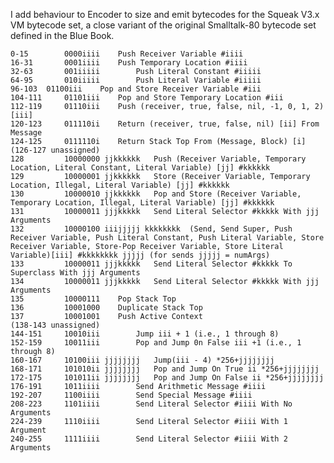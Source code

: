 I add behaviour to Encoder to size and emit bytecodes for the Squeak V3.x VM bytecode set, a close variant of the original Smalltalk-80 bytecode set defined in the Blue Book.

	0-15 		0000iiii 	Push Receiver Variable #iiii
	16-31 		0001iiii 	Push Temporary Location #iiii
	32-63 		001iiiii 		Push Literal Constant #iiiii
	64-95 		010iiiii 		Push Literal Variable #iiiii
	96-103 	01100iii 	Pop and Store Receiver Variable #iii
	104-111 	01101iii 	Pop and Store Temporary Location #iii
	112-119 	01110iii 	Push (receiver, true, false, nil, -1, 0, 1, 2) [iii]
	120-123 	011110ii 	Return (receiver, true, false, nil) [ii] From Message
	124-125 	0111110i 	Return Stack Top From (Message, Block) [i]
	(126-127 unassigned)
	128 		10000000 jjkkkkkk 	Push (Receiver Variable, Temporary Location, Literal Constant, Literal Variable) [jj] #kkkkkk
	129 		10000001 jjkkkkkk 	Store (Receiver Variable, Temporary Location, Illegal, Literal Variable) [jj] #kkkkkk
	130 		10000010 jjkkkkkk 	Pop and Store (Receiver Variable, Temporary Location, Illegal, Literal Variable) [jj] #kkkkkk
	131 		10000011 jjjkkkkk 	Send Literal Selector #kkkkk With jjj Arguments
	132 		10000100 iiijjjjj kkkkkkkk 	(Send, Send Super, Push Receiver Variable, Push Literal Constant, Push Literal Variable, Store Receiver Variable, Store-Pop Receiver Variable, Store Literal Variable)[iii] #kkkkkkkk jjjjj (for sends jjjjj = numArgs)
	133 		10000011 jjjkkkkk 	Send Literal Selector #kkkkk To Superclass With jjj Arguments
	134 		10000011 jjjkkkkk 	Send Literal Selector #kkkkk With jjj Arguments
	135 		10000111 	Pop Stack Top
	136 		10001000 	Duplicate Stack Top
	137 		10001001 	Push Active Context
	(138-143 unassigned)
	144-151 	10010iii 		Jump iii + 1 (i.e., 1 through 8)
	152-159 	10011iii 		Pop and Jump 0n False iii +1 (i.e., 1 through 8)
	160-167 	10100iii jjjjjjjj 	Jump(iii - 4) *256+jjjjjjjj
	168-171 	101010ii jjjjjjjj 	Pop and Jump On True ii *256+jjjjjjjj
	172-175 	101011ii jjjjjjjj 	Pop and Jump On False ii *256+jjjjjjjj
	176-191 	1011iiii 		Send Arithmetic Message #iiii
	192-207 	1100iiii 		Send Special Message #iiii
	208-223 	1101iiii 		Send Literal Selector #iiii With No Arguments
	224-239 	1110iiii 		Send Literal Selector #iiii With 1 Argument
	240-255 	1111iiii 		Send Literal Selector #iiii With 2 Arguments
